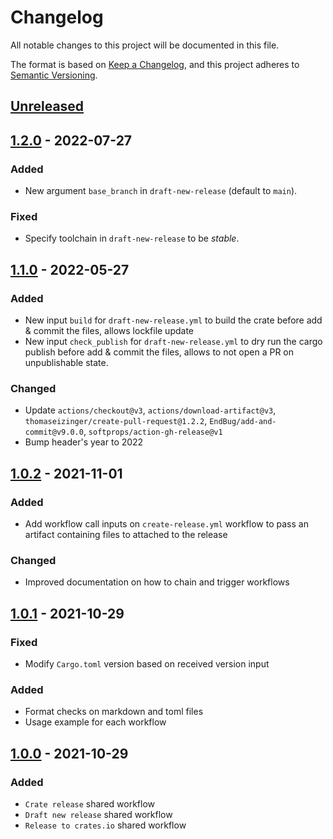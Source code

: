 # Changelog

All notable changes to this project will be documented in this file.

The format is based on [Keep a Changelog](https://keepachangelog.com/en/1.0.0/),
and this project adheres to [Semantic Versioning](https://semver.org/spec/v2.0.0.html).

## [Unreleased]

## [1.2.0] - 2022-07-27

### Added

- New argument `base_branch` in `draft-new-release` (default to `main`).

### Fixed

- Specify toolchain in `draft-new-release` to be _stable_.

## [1.1.0] - 2022-05-27

### Added

- New input `build` for `draft-new-release.yml` to build the crate before add & commit the files, allows lockfile update
- New input `check_publish` for `draft-new-release.yml` to dry run the cargo publish before add & commit the files, allows to not open a PR on unpublishable state.

### Changed

- Update `actions/checkout@v3`, `actions/download-artifact@v3`, `thomaseizinger/create-pull-request@1.2.2`, `EndBug/add-and-commit@v9.0.0`, `softprops/action-gh-release@v1`
- Bump header's year to 2022

## [1.0.2] - 2021-11-01

### Added

- Add workflow call inputs on `create-release.yml` workflow to pass an artifact containing files to attached to the release

### Changed

- Improved documentation on how to chain and trigger workflows

## [1.0.1] - 2021-10-29

### Fixed

- Modify `Cargo.toml` version based on received version input

### Added

- Format checks on markdown and toml files
- Usage example for each workflow

## [1.0.0] - 2021-10-29

### Added

- `Crate release` shared workflow
- `Draft new release` shared workflow
- `Release to crates.io` shared workflow

[Unreleased]: https://github.com/farcaster-project/workflows/compare/v1.2.0...HEAD
[1.2.0]: https://github.com/farcaster-project/workflows/compare/v1.1.0...v1.2.0
[1.1.0]: https://github.com/farcaster-project/workflows/compare/v1.0.2...v1.1.0
[1.0.2]: https://github.com/farcaster-project/workflows/compare/v1.0.1...v1.0.2
[1.0.1]: https://github.com/farcaster-project/workflows/compare/v1.0.0...v1.0.1
[1.0.0]: https://github.com/farcaster-project/workflows/compare/0c88c46cfe1d25098ec47216e4b2dfc8bf871338...v1.0.0
